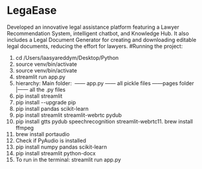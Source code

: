 # LegaEase
Developed an innovative legal assistance platform featuring a Lawyer Recommendation System, intelligent chatbot, and Knowledge Hub. It also includes a Legal Document Generator for creating and downloading editable legal documents, reducing the effort for lawyers.
#Running the project:
1. cd /Users/laasyareddym/Desktop/Python
2. source venv/bin/activate
3. source venv/bin/activate
4. streamlit run app.py
5. hierarchy:
    Main folder:     —— app.py
    —— all pickle files
    ——pages folder
        |—— all the .py files
6. pip install streamlit
7. pip install --upgrade pip
8. pip install pandas scikit-learn
9. pip install streamlit streamlit-webrtc pydub
10. pip install gtts pydub speechrecognition streamlit-webrtc11.  brew install ffmpeg
12. brew install portaudio
13. Check if PyAudio is installed
14. pip install numpy pandas scikit-learn
15. pip install streamlit python-docx
16. To run in the terminal: streamlit run app.py
